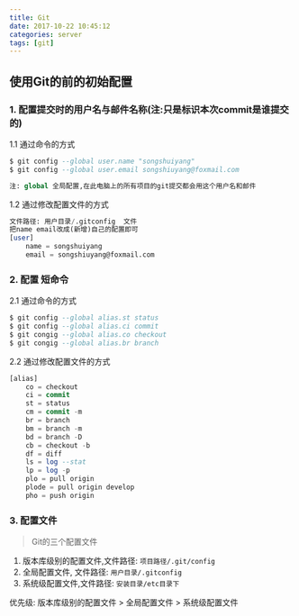 ```yaml
---
title: Git
date: 2017-10-22 10:45:12
categories: server
tags: [git] 
---
```

## 使用Git的前的初始配置

### 1. 配置提交时的用户名与邮件名称(注:只是标识本次commit是谁提交的)
1.1 通过命令的方式
```sql
$ git config --global user.name "songshuiyang"
$ git config --global user.email songshiuyang@foxmail.com

注: global 全局配置,在此电脑上的所有项目的git提交都会用这个用户名和邮件
```
1.2 通过修改配置文件的方式

```sql
文件路径: 用户目录/.gitconfig  文件
把name email改成(新增)自己的配置即可
[user]
	name = songshuiyang
	email = songshiuyang@foxmail.com
```
### 2. 配置 短命令
2.1 通过命令的方式
```sql
$ git config --global alias.st status
$ git config --global alias.ci commit
$ git congig --global alias.co checkout
$ git congig --global alias.br branch
```
2.2 通过修改配置文件的方式
```sql
[alias]
    co = checkout
    ci = commit
    st = status
    cm = commit -m
    br = branch
    bm = branch -m
    bd = branch -D
    cb = checkout -b
    df = diff
    ls = log --stat
    lp = log -p
    plo = pull origin
    plode = pull origin develop
    pho = push origin
```
### 3. 配置文件
>Git的三个配置文件
1. 版本库级别的配置文件,文件路径: `项目路径/.git/config`
2. 全局配置文件, 文件路径: `用户目录/.gitconfig` 
3. 系统级配置文件,文件路径: `安装目录/etc目录下`

优先级: 版本库级别的配置文件 >  全局配置文件  > 系统级配置文件
